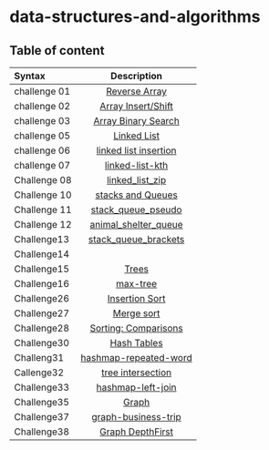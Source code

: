 # data-structures-and-algorithms


## Table of content


| Syntax      | Description |    
| :---        |    :----:   |          
|challenge 01|[Reverse Array](reverse-arr/README.md)|
|challenge 02|[Array Insert/Shift](array-insert-shift/README.md)|
|challenge 03|[Array Binary Search](array-binary-search/README.md)|
|challenge 05|[Linked List](linked_list/README.md)|
|challenge 06|[linked list insertion](./linked_list/README.md)|
|challenge 07|[linked-list-kth](./linked-list-kth/README.md)|
|Challenge 08|[linked_list_zip](./linked_list_zip/README.md)|
|Challenge 10|[stacks and Queues](./stack_and_queue/README.md)|
|Challenge 11|[stack_queue_pseudo](./stack_queue_pseudo/README.md)|
|Challenge 12|[animal_shelter_queue](./animal_shelter_queue/README.md)|
|Challenge13|[stack_queue_brackets](./stack_queue_brackets/README.md)|
|Challenge14|[]()|
|Challenge15|[Trees](./trees/README.md)|
|Challenge16|[max-tree](./Max-tree/README.md)|
|Challenge26|[Insertion Sort](./Insertion_Sort/insertion_sort.md)|
|Challenge27|[Merge sort](./merge_sort/merge_sort.md)|
|Challenge28|[Sorting: Comparisons](./sorting_comparison/)|
|Challenge30|[Hash Tables](./hash_table/hash_table.md)|
|Challeng31|[hashmap-repeated-word](./hashmap_repeated_word/hashmap-repeated-word.md)|
|Callenge32|[tree intersection](./tree_intersection/tree-intersection.md )|
|Challenge33|[hashmap-left-join](./hashmap_left_join/hashmap_left_join.md)|
|Challenge35|[Graph](./graph/graph.md)|
|Challenge37|[graph-business-trip](./graph_business_trip/graph_business_trip.md)|
|Challenge38|[Graph DepthFirst](./graph_depth_first/graph_depth_firdt.md)


